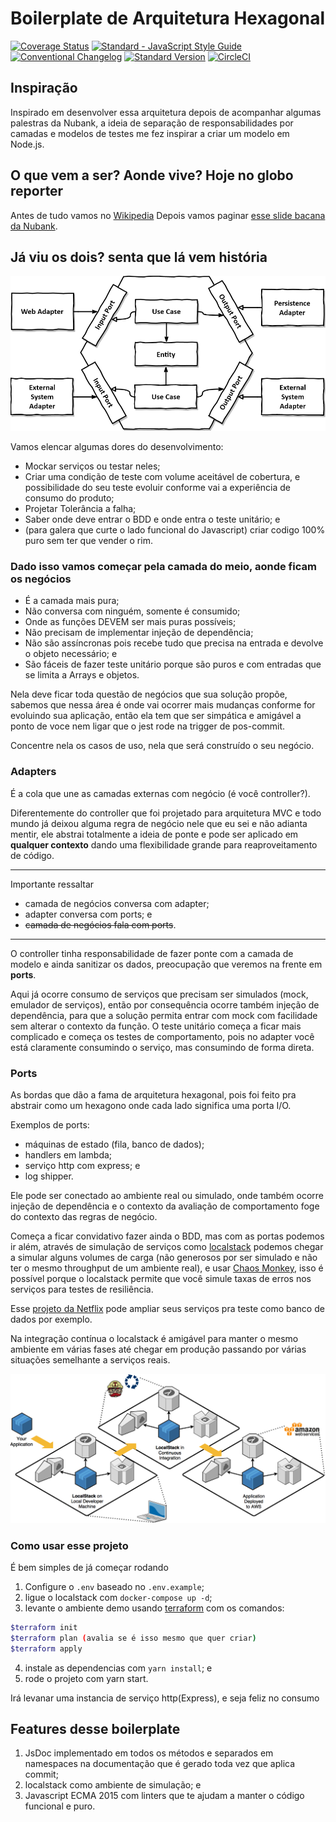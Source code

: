 # Boilerplate de Arquitetura Hexagonal

[![Coverage Status](https://coveralls.io/repos/github/claytonsilva/nodejs-hexagonal-boilerplate/badge.svg?branch=master)](https://coveralls.io/github/claytonsilva/nodejs-hexagonal-boilerplate?branch=master)
[![Standard - JavaScript Style Guide](https://img.shields.io/badge/code%20style-standard-brightgreen.svg)](http://standardjs.com/)
[![Conventional Changelog](https://img.shields.io/badge/changelog-conventional-brightgreen.svg)](http://conventional-changelog.github.io)
[![Standard Version](https://img.shields.io/badge/release-standard%20version-brightgreen.svg)](https://github.com/conventional-changelog/standard-version)
[![CircleCI](https://circleci.com/gh/claytonsilva/nodejs-hexagonal-boilerplate.svg?style=svg)](https://circleci.com/gh/claytonsilva/nodejs-hexagonal-boilerplate)

## Inspiração

Inspirado em desenvolver essa arquitetura depois de acompanhar algumas palestras da Nubank, a ideia de separação de responsabilidades por camadas e modelos de testes me fez inspirar a criar um modelo em Node.js.

## O que vem a ser? Aonde vive? Hoje no globo reporter

Antes de tudo vamos no [Wikipedia](https://en.wikipedia.org/wiki/Hexagonal_architecture_(software))
Depois vamos paginar [esse slide bacana da Nubank](https://pt.slideshare.net/Nubank/arquitetura-funcional-em-microservices).

## Já viu os dois? senta que lá vem história

![arquitetura](./hexagonal-architecture.png)

Vamos elencar algumas dores do desenvolvimento:

* Mockar serviços ou testar neles;
* Criar uma condição de teste com volume aceitável de cobertura, e possibilidade do seu teste evoluir
conforme vai a experiência de consumo do produto;
* Projetar Tolerância a falha;
* Saber onde deve entrar o BDD e onde entra o teste unitário; e
* (para galera que curte o lado funcional do Javascript) criar codigo 100% puro sem ter que vender o rim.

### Dado isso vamos começar pela camada do meio, aonde ficam os negócios

* É a camada mais pura;
* Não conversa com ninguém, somente é consumido;
* Onde as funções DEVEM ser mais puras possíveis;
* Não precisam de implementar injeção de dependência;
* Não são assíncronas pois recebe tudo que precisa na entrada e devolve o objeto necessário; e
* São fáceis de fazer teste unitário porque são puros e com entradas que se limita a Arrays e objetos.

Nela deve ficar toda questão de negócios que sua solução propõe, sabemos que nessa área é onde vai ocorrer
mais mudanças conforme for evoluindo sua aplicação, então ela tem que ser simpática e amigável a ponto de voce nem ligar
que o jest rode na trigger de pos-commit.

Concentre nela os casos de uso, nela que será construído o seu negócio.

### Adapters

É a cola que une as camadas externas com negócio (é você controller?).

Diferentemente do controller que foi projetado para arquitetura MVC e todo mundo já deixou alguma regra de negócio nele que eu sei e não adianta mentir, ele abstrai totalmente a ideia de ponte e pode ser aplicado em **qualquer contexto** dando uma flexibilidade grande para reaproveitamento de código.

---

Importante ressaltar

* camada de negócios conversa com adapter;
* adapter conversa com ports; e
* ~~camada de negócios fala com ports~~.

---

O controller tinha responsabilidade de fazer ponte com a camada de modelo e ainda sanitizar os dados, preocupação que veremos na frente em **ports**.

Aqui já ocorre consumo de serviços que precisam ser simulados (mock, emulador de serviços), então por consequência ocorre também injeção de dependência, para que a solução permita entrar com mock com facilidade sem alterar o contexto da função. O teste unitário começa a ficar mais complicado e começa os testes de comportamento, pois no adapter você está claramente consumindo o serviço, mas consumindo de forma direta.

### Ports

As bordas que dão a fama de arquitetura hexagonal, pois foi feito pra abstrair como um hexagono onde cada lado significa uma porta I/O.

Exemplos de ports:

* máquinas de estado (fila, banco de dados);
* handlers em lambda;
* serviço http com express; e
* log shipper.

Ele pode ser conectado ao ambiente real ou simulado, onde também ocorre injeção de dependência e o contexto da avaliação de comportamento foge do contexto das regras de negócio.

Começa a ficar convidativo fazer ainda o BDD, mas com as portas podemos ir além, através de simulação de serviços como [localstack](https://localstack.cloud/) podemos chegar a simular alguns volumes de carga (não generosos por ser simulado e não ter o mesmo throughput de um ambiente real), e usar [Chaos Monkey](https://en.wikipedia.org/wiki/Chaos_engineering), isso é possível porque o localstack permite que você simule taxas de erros nos serviços para testes de resiliência.

Esse [projeto da Netflix](https://github.com/Netflix/chaosmonkey) pode ampliar seus serviços pra teste como banco de dados por exemplo.

Na integração contínua o localstack é amigável para manter o mesmo ambiente em várias fases até chegar em produção passando por várias situações semelhante a serviços reais.

![diagrama](./diagram.png)

### Como usar esse projeto

É bem simples de já começar rodando

1. Configure o `.env` baseado no `.env.example`;
2. ligue o localstack com `docker-compose up -d`;
3. levante o ambiente demo usando [terraform](https://www.terraform.io/) com os comandos:
```bash
$terraform init
$terraform plan (avalia se é isso mesmo que quer criar)
$terraform apply
```
4. instale as dependencias com `yarn install`; e
5. rode o projeto com yarn start.

Irá levanar uma instancia de serviço http(Express), e seja feliz no consumo

## Features desse boilerplate

1. JsDoc implementado em todos os métodos e separados em namespaces na documentação que é gerado toda vez que aplica commit;
2. localstack como ambiente de simulação; e
3. Javascript ECMA 2015 com linters que te ajudam a manter o código funcional e puro.
